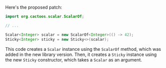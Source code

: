 Here's the proposed patch:

```java
import org.cactoos.scalar.ScalarOf;

// ...

Scalar<Integer> scalar = new ScalarOf<Integer>(() -> 42);
Sticky<Integer> sticky = new Sticky<>(scalar);
```

This code creates a `Scalar` instance using the `ScalarOf` method, which was added in the new library version. Then, it creates a `Sticky` instance using the new `Sticky` constructor, which takes a `Scalar` as an argument.